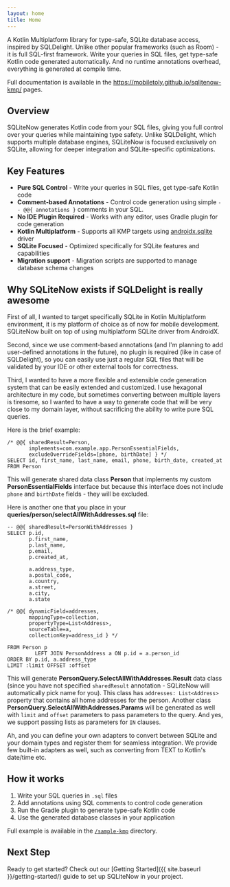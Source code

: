 ```yaml
---
layout: home
title: Home
---
```


A Kotlin Multiplatform library for type-safe, SQLite database access,
inspired by SQLDelight. Unlike other popular frameworks (such as Room) - it is full SQL-first
framework. Write your queries in SQL files, get type-safe Kotlin code generated automatically.
And no runtime annotations overhead, everything is generated at compile time.

Full documentation is available in the https://mobiletoly.github.io/sqlitenow-kmp/ pages.

## Overview

SQLiteNow generates Kotlin code from your SQL files, giving you full control over your queries while
maintaining type safety. Unlike SQLDelight, which supports multiple database engines, SQLiteNow is
focused exclusively on SQLite, allowing for deeper integration and SQLite-specific optimizations.

## Key Features

- **Pure SQL Control** - Write your queries in SQL files, get type-safe Kotlin code
- **Comment-based Annotations** - Control code generation using simple `-- @@{ annotations }`
  comments in your SQL.
- **No IDE Plugin Required** - Works with any editor, uses Gradle plugin for code generation
- **Kotlin Multiplatform** - Supports all KMP targets
  using [androidx.sqlite](https://developer.android.com/kotlin/multiplatform/sqlite) driver
- **SQLite Focused** - Optimized specifically for SQLite features and capabilities
- **Migration support** - Migration scripts are supported to manage database schema changes

## Why SQLiteNow exists if SQLDelight is really awesome

First of all, I wanted to target specifically SQLite in Kotlin Multiplatform environment, it is my
platform of choice as of now for mobile development. SQLiteNow built on top of using multiplatform
SQLite driver from AndroidX.

Second, since we use comment-based annotations (and I'm planning to add user-defined annotations in
the future), no plugin is required (like in case of SQLDelight), so you can easily use just a
regular SQL files that will be validated by your IDE or other external tools for correctness.

Third, I wanted to have a more flexible and extensible code generation system that can be easily
extended and customized. I use hexagonal architecture in my code, but sometimes converting between
multiple layers is tiresome, so I wanted to have a way to generate code that will be very close
to my domain layer, without sacrificing the ability to write pure SQL queries.

Here is the brief example:

```sqlite
/* @@{ sharedResult=Person,
       implements=com.example.app.PersonEssentialFields,
       excludeOverrideFields=[phone, birthDate] } */
SELECT id, first_name, last_name, email, phone, birth_date, created_at
FROM Person
```

This will generate shared data class **Person** that implements my custom
**PersonEssentialFields** interface but because this interface does not include `phone` and
`birthDate` fields - they will be excluded.

Here is another one that you place in your **queries/person/selectAllWithAddresses.sql** file:

```sqlite
-- @@{ sharedResult=PersonWithAddresses }
SELECT p.id,
       p.first_name,
       p.last_name,
       p.email,
       p.created_at,

       a.address_type,
       a.postal_code,
       a.country,
       a.street,
       a.city,
       a.state

/* @@{ dynamicField=addresses,
       mappingType=collection,
       propertyType=List<Address>,
       sourceTable=a,
       collectionKey=address_id } */

FROM Person p
         LEFT JOIN PersonAddress a ON p.id = a.person_id
ORDER BY p.id, a.address_type
LIMIT :limit OFFSET :offset
```

This will generate **PersonQuery.SelectAllWithAddresses.Result** data class (since you
have not specified `sharedResult` annotation - SQLiteNow will automatically pick name
for you). This class has `addresses: List<Address>` property that contains all home
addresses for the person. Another class **PersonQuery.SelectAllWithAddresses.Params** will be
generated as well with `limit` and `offset` parameters to pass parameters to the query.
And yes, we support passing lists as parameters for `IN` clauses.

Ah, and you can define your own adapters to convert between SQLite and your domain types
and register them for seamless integration. We provide few built-in adapters as well,
such as converting from TEXT to Kotlin's date/time etc.

## How it works

1. Write your SQL queries in `.sql` files
2. Add annotations using SQL comments to control code generation
3. Run the Gradle plugin to generate type-safe Kotlin code
4. Use the generated database classes in your application

Full example is available in the [`/sample-kmp`](https://github.com/mobiletoly/sqlitenow-kmp/tree/main/sample-kmp) directory.

## Next Step

Ready to get started? Check out our [Getting Started]({{ site.baseurl }}/getting-started/) guide to
set up SQLiteNow in your project.
